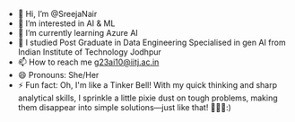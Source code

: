 - 👋 Hi, I’m @SreejaNair
- 👀 I’m interested in AI & ML
- 🌱 I’m currently learning Azure AI
- 💞️ I studied Post Graduate in Data Engineering Specialised in gen AI from Indian Institute of Technology Jodhpur 
- 📫 How to reach me g23ai10@iitj.ac.in
- 😄 Pronouns: She/Her
- ⚡ Fun fact: Oh, I'm like a Tinker Bell! With my quick thinking and sharp analytical skills, I sprinkle a little pixie dust on tough problems, making them disappear into simple solutions—just like that! 🧚‍♀️✨:) 

<!---
SreejaNair-AI/SreejaNair-AI is a ✨ special ✨ repository because its `README.md` (this file) appears on your GitHub profile.
You can click the Preview link to take a look at your changes.
--->
